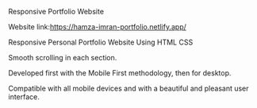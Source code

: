 Responsive Portfolio Website


Website link:https://hamza-imran-portfolio.netlify.app/



Responsive Personal Portfolio Website Using HTML CSS 

Smooth scrolling in each section.

Developed first with the Mobile First methodology, then for desktop.

Compatible with all mobile devices and with a beautiful and pleasant user interface.


